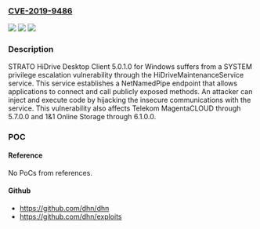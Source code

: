 ### [CVE-2019-9486](https://cve.mitre.org/cgi-bin/cvename.cgi?name=CVE-2019-9486)
![](https://img.shields.io/static/v1?label=Product&message=n%2Fa&color=blue)
![](https://img.shields.io/static/v1?label=Version&message=n%2Fa&color=blue)
![](https://img.shields.io/static/v1?label=Vulnerability&message=n%2Fa&color=brighgreen)

### Description

STRATO HiDrive Desktop Client 5.0.1.0 for Windows suffers from a SYSTEM privilege escalation vulnerability through the HiDriveMaintenanceService service. This service establishes a NetNamedPipe endpoint that allows applications to connect and call publicly exposed methods. An attacker can inject and execute code by hijacking the insecure communications with the service. This vulnerability also affects Telekom MagentaCLOUD through 5.7.0.0 and 1&1 Online Storage through 6.1.0.0.

### POC

#### Reference
No PoCs from references.

#### Github
- https://github.com/dhn/dhn
- https://github.com/dhn/exploits

